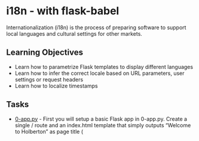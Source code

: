 # i18n - with flask-babel

Internationalization (i18n) is the process of preparing software to support local languages and cultural settings for other markets.

## Learning Objectives

* Learn how to parametrize Flask templates to display different languages
* Learn how to infer the correct locale based on URL parameters, user settings or request headers
* Learn how to localize timestamps

## Tasks

* [0-app.py](0-app.py) - First you will setup a basic Flask app in 0-app.py. Create a single / route and an index.html template that simply outputs “Welcome to Holberton” as page title (<title>) and “Hello world” as header (<h1>)
* [templates](templates) - page templates
* []() - 
* []() - 
* []() - 
* []() - 
* []() - 
* []() - 
